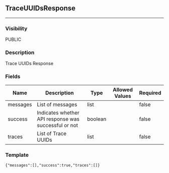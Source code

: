 ## TraceUUIDsResponse
---
### Visibility
PUBLIC
### Description
Trace UUIDs Response
### Fields
| Name | Description | Type | Allowed Values | Required |
| ---- | ----------- | ---- | -------------- | -------- |
| messages | List of messages | list |  | false |
| success | Indicates whether API response was successful or not | boolean |  | false |
| traces | List of Trace UUIDs | list |  | false |
### Template
```
{"messages":[],"success":true,"traces":[]}
```
